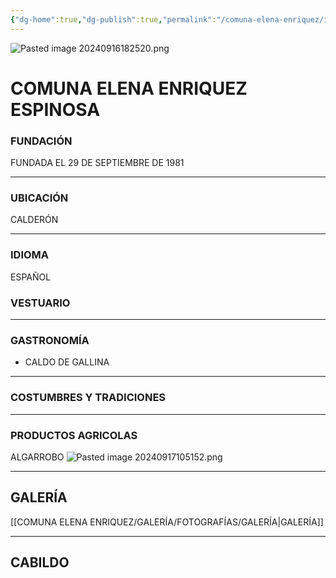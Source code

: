 ```yaml
---
{"dg-home":true,"dg-publish":true,"permalink":"/comuna-elena-enriquez/inicio/","tags":["gardenEntry"],"dgPassFrontmatter":true}
---
```




![Pasted image 20240916182520.png](/img/user/COMUNA%20ELENA%20ENRIQUEZ/GALER%C3%8DA/Pasted%20image%2020240916182520.png)


# **COMUNA ELENA ENRIQUEZ ESPINOSA**

### FUNDACIÓN

FUNDADA EL 29 DE SEPTIEMBRE DE 1981 

---

### UBICACIÓN
CALDERÓN

---

### IDIOMA
 
 ESPAÑOL


### VESTUARIO

---

### GASTRONOMÍA

- CALDO DE GALLINA

---


### COSTUMBRES Y TRADICIONES


---

### PRODUCTOS AGRICOLAS

ALGARROBO
       ![Pasted image 20240917105152.png](/img/user/COMUNA%20ELENA%20ENRIQUEZ/ANEXOS/Pasted%20image%2020240917105152.png)





---


## GALERÍA
[[COMUNA ELENA ENRIQUEZ/GALERÍA/FOTOGRAFÍAS/GALERÍA\|GALERÍA]]

---


## CABILDO



















